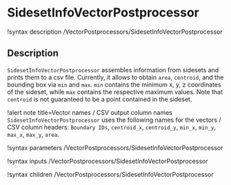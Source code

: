# SidesetInfoVectorPostprocessor

!syntax description /VectorPostprocessors/SidesetInfoVectorPostprocessor

## Description

`SidesetInfoVectorPostprocessor` assembles information from sidesets and prints them to
a csv file. Currently, it allows to obtain `area`, `centroid`, and the bounding box
via `min` and `max`. `min` contains the minimum x, y, z coordinates of the
sideset, while `max` contains the respective maximum values. Note that `centroid`
is not guaranteed to be a point contained in the sideset.

!alert note title=Vector names / CSV output column names
`SidesetInfoVectorPostprocessor` uses the following names for the vectors / CSV column headers: 
`Boundary IDs`, `centroid_x`, `centroid_y`, `min_x`, `min_y`, `max_x`, `max_y`, `area`.

!syntax parameters /VectorPostprocessors/SidesetInfoVectorPostprocessor

!syntax inputs /VectorPostprocessors/SidesetInfoVectorPostprocessor

!syntax children /VectorPostprocessors/SidesetInfoVectorPostprocessor
